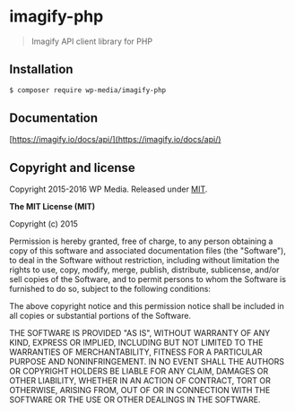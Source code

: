 # imagify-php
> Imagify API client library for PHP

## Installation

```bash
$ composer require wp-media/imagify-php
```

## Documentation

[https://imagify.io/docs/api/](https://imagify.io/docs/api/)

## Copyright and license

Copyright 2015-2016 WP Media. Released under [MIT](http://opensource.org/licenses/MIT).

**The MIT License (MIT)**

Copyright (c) 2015 

Permission is hereby granted, free of charge, to any person obtaining a copy
of this software and associated documentation files (the "Software"), to deal
in the Software without restriction, including without limitation the rights
to use, copy, modify, merge, publish, distribute, sublicense, and/or sell
copies of the Software, and to permit persons to whom the Software is
furnished to do so, subject to the following conditions:

The above copyright notice and this permission notice shall be included in all
copies or substantial portions of the Software.

THE SOFTWARE IS PROVIDED "AS IS", WITHOUT WARRANTY OF ANY KIND, EXPRESS OR
IMPLIED, INCLUDING BUT NOT LIMITED TO THE WARRANTIES OF MERCHANTABILITY,
FITNESS FOR A PARTICULAR PURPOSE AND NONINFRINGEMENT. IN NO EVENT SHALL THE
AUTHORS OR COPYRIGHT HOLDERS BE LIABLE FOR ANY CLAIM, DAMAGES OR OTHER
LIABILITY, WHETHER IN AN ACTION OF CONTRACT, TORT OR OTHERWISE, ARISING FROM,
OUT OF OR IN CONNECTION WITH THE SOFTWARE OR THE USE OR OTHER DEALINGS IN THE
SOFTWARE.
